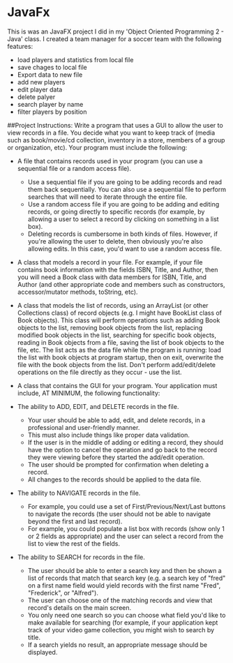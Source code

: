 # JavaFx

This is was an JavaFX project I did in my 'Object Oriented Programming 2 - Java' class.
I created a team manager for a soccer team with the following features:
* load players and statistics from local file
* save chages to local file
* Export data to new file
* add new players
* edit player data
* delete palyer
* search player by name
* filter players by position

##Project Instructions:
Write a program that uses a GUI to allow the user to view records in a file. You decide what you want to keep track of (media such as book/movie/cd collection, inventory in a store, members of a group or organization, etc). Your program must include the following:

* A file that contains records used in your program (you can use a sequential file or a random access file).
    * Use a sequential file if you are going to be adding records and read them back sequentially. You can also use a sequential file to perform searches that will need to iterate through the entire file.
    * Use a random access file if you are going to be adding and editing records, or going directly to specific records (for example, by allowing a user to select a record by clicking on something in a list box).
    * Deleting records is cumbersome in both kinds of files. However, if you're allowing the user to delete, then obviously you're also allowing edits. In this case, you'd want to use a random access file.
* A class that models a record in your file. For example, if your file contains book information with the fields ISBN, Title, and Author, then you will need a Book class with data members for ISBN, Title, and Author (and other appropriate code and members such as constructors, accessor/mutator methods, toString, etc).
* A class that models the list of records, using an ArrayList (or other Collections class) of record objects (e.g. I might have BookList class of Book objects). This class will perform operations such as adding Book objects to the list, removing book objects from the list, replacing modified book objects in the list, searching for specific book objects, reading in Book objects from a file, saving the list of book objects to the file, etc. The list acts as the data file while the program is running: load the list with book objects at program startup, then on exit, overwrite the file with the book objects from the list. Don't perform add/edit/delete operations on the file directly as they occur - use the list.
* A class that contains the GUI for your program.
Your application must include, AT MINIMUM, the following functionality:

* The ability to ADD, EDIT, and DELETE records in the file.
    * Your user should be able to add, edit, and delete records, in a professional and user-friendly manner.
    * This must also include things like proper data validation.
    * If the user is in the middle of adding or editing a record, they should have the option to cancel the operation and go back to the record they were viewing before they started the add/edit operation.
    * The user should be prompted for confirmation when deleting a record.
    * All changes to the records should be applied to the data file.
* The ability to NAVIGATE records in the file.
    * For example, you could use a set of First/Previous/Next/Last buttons to navigate the records (the user should not be able to navigate beyond the first and last record).
    * For example, you could populate a list box with records (show only 1 or 2 fields as appropriate) and the user can select a record from the list to view the rest of the fields.
* The ability to SEARCH for records in the file.
    * The user should be able to enter a search key and then be shown a list of records that match that search key (e.g. a search key of "fred" on a first name field would yield records with the first name "Fred", "Frederick", or "Alfred").
    * The user can choose one of the matching records and view that record's details on the main screen.
    * You only need one search so you can choose what field you'd like to make available for searching (for example, if your application kept track of your video game collection, you might wish to search by title.
    * If a search yields no result, an appropriate message should be displayed.
